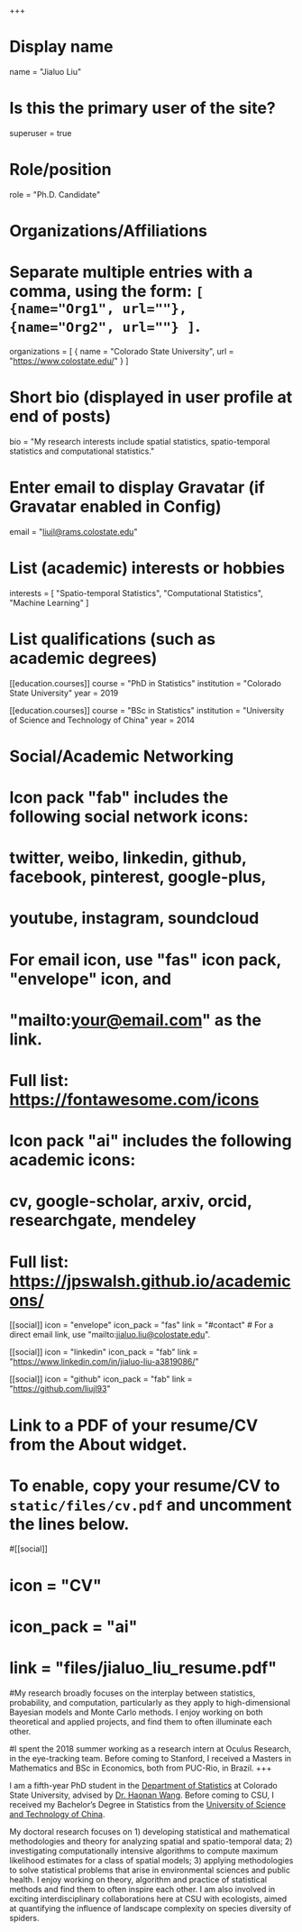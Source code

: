 +++
# Display name
name = "Jialuo Liu"

# Is this the primary user of the site?
superuser = true

# Role/position
role = "Ph.D. Candidate"

# Organizations/Affiliations
#   Separate multiple entries with a comma, using the form: `[ {name="Org1", url=""}, {name="Org2", url=""} ]`.
organizations = [ { name = "Colorado State University", url = "https://www.colostate.edu/" } ]

# Short bio (displayed in user profile at end of posts)
bio = "My research interests include spatial statistics, spatio-temporal statistics and computational statistics."

# Enter email to display Gravatar (if Gravatar enabled in Config)
email = "liujl@rams.colostate.edu"

# List (academic) interests or hobbies
interests = [
  "Spatio-temporal Statistics",
  "Computational Statistics",
  "Machine Learning"
]

# List qualifications (such as academic degrees)
[[education.courses]]
  course = "PhD in Statistics"
  institution = "Colorado State University"
  year = 2019

[[education.courses]]
  course = "BSc in Statistics"
  institution = "University of Science and Technology of China"
  year = 2014

# Social/Academic Networking
#
# Icon pack "fab" includes the following social network icons:
#
#   twitter, weibo, linkedin, github, facebook, pinterest, google-plus,
#   youtube, instagram, soundcloud
#
#   For email icon, use "fas" icon pack, "envelope" icon, and
#   "mailto:your@email.com" as the link.
#
#   Full list: https://fontawesome.com/icons
#
# Icon pack "ai" includes the following academic icons:
#
#   cv, google-scholar, arxiv, orcid, researchgate, mendeley
#
#   Full list: https://jpswalsh.github.io/academicons/

[[social]]
  icon = "envelope"
  icon_pack = "fas"
  link = "#contact"  # For a direct email link, use "mailto:jialuo.liu@colostate.edu".

[[social]]
  icon = "linkedin"
  icon_pack = "fab"
  link = "https://www.linkedin.com/in/jialuo-liu-a3819086/"

[[social]]
  icon = "github"
  icon_pack = "fab"
  link = "https://github.com/liujl93"



# Link to a PDF of your resume/CV from the About widget.
# To enable, copy your resume/CV to `static/files/cv.pdf` and uncomment the lines below.
#[[social]]
#   icon = "CV"
#   icon_pack = "ai"
#   link = "files/jialuo_liu_resume.pdf"
#My research broadly focuses on the interplay between statistics, probability, and computation, particularly as they apply to high-dimensional Bayesian models and Monte Carlo methods. I enjoy working on both theoretical and applied projects, and find them to often illuminate each other.

#I spent the 2018 summer working as a research intern at Oculus Research, in the eye-tracking team. Before coming to Stanford, I received a Masters in Mathematics and BSc in Economics, both from PUC-Rio, in Brazil.
+++

I am a fifth-year PhD student in the [Department of Statistics](http://statistics.colostate.edu/) at Colorado State University, advised by [Dr. Haonan Wang](https://www.stat.colostate.edu/~wanghn/).
Before coming to CSU, I received my Bachelor’s Degree in Statistics from the [University of Science and Technology of China](http://en.ustc.edu.cn/index.html).

My doctoral research focuses on 1) developing statistical and mathematical methodologies and theory for analyzing spatial and spatio-temporal data; 2) investigating computationally intensive algorithms to compute maximum likelihood estimates for a class of spatial models; 3) applying methodologies to solve statistical problems that arise in environmental sciences and public health. I enjoy working on theory, algorithm and practice of statistical methods and find them to often inspire each other. I am also involved in exciting interdisciplinary collaborations here at CSU with ecologists, aimed at quantifying the influence of landscape complexity on species diversity of spiders.
